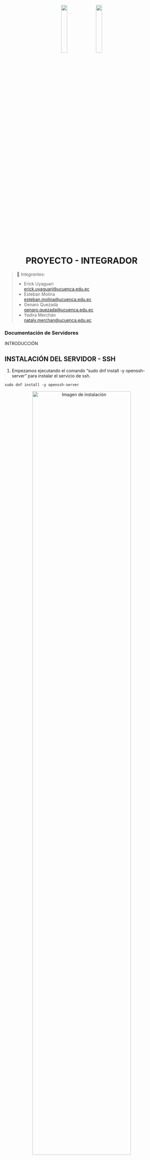 <p align="center">
  <img src="https://github.com/user-attachments/assets/8d94fa85-31f0-4fe0-90d4-9afad8a5b7ca" width="20%" style="margin-right: 10px;" />
  <img src="https://github.com/user-attachments/assets/7f068076-91e3-4775-aa04-8256db3fa184" width="20%" />
</p>

<h1 align="center">PROYECTO - INTEGRADOR</h1>

> 🌟 *Integrantes:*  
> * Erick Uyaguari  
> erick.uyaguari@ucuenca.edu.ec  
> * Esteban Molina  
> esteban.molina@ucuenca.edu.ec  
> * Genaro Quezada  
> genaro.quezada@ucuenca.edu.ec  
> * Yadira Merchán  
> nataly.merchan@ucuenca.edu.ec  




### Documentación de Servidores

INTRODUCCIÓN

## INSTALACIÓN DEL SERVIDOR - SSH
1. Empezamos ejecutando el comando “sudo dnf install -y openssh-server” para instalar el servicio de ssh.
   
`sudo dnf install -y openssh-server`

<p align="center">
  <img src="https://github.com/user-attachments/assets/713117f6-4b29-4253-aefe-6f64cf2d3994" alt="Imagen de instalación" width="80%">
</p>


2. Seguido de la instalación agregamos el servicio de ssh al firewall.

`sudo firewall-cmd --permanent --add-service=ssh`

`sudo firewall-cmd --reload`
   
<p align="center">
   <img src="https://github.com/user-attachments/assets/89db1527-5dfd-4685-b9a4-a1cab7be229e" alt="Imagen de instalación" width="80%">
</p>


3. Continuamos agregando el puerto “54321” a la configuración del nano

`PORT 54321`

<p align="center">
   <img src="https://github.com/user-attachments/assets/d39b6840-63a5-4353-b1f8-09cf82e780d8" alt="Imagen de instalación" width="80%">
</p>


4. Para terminar agregamos el puerto “54321” a la configuración del firewall para evitar problemas de conectividad con el funcionamiento del servicio

`sudo firewall-cmd --permanent --add-port=54321/tcp`

`sudo firewall-cmd --reload`

<p align="center">
   <img src="https://github.com/user-attachments/assets/9f1496a9-d567-4b7e-af44-928bc3acd3be" alt="Imagen de instalación" width="80%">
</p>


5. Reiniciamos el servicio ssh para actualizar los cambios y que empiece su funcionamiento

`sudo systemctl restart sshd`

  <p align="center">
    <img src="https://github.com/user-attachments/assets/c1c57d55-e1e9-42c1-a475-c93a4debd205" alt="Imagen de instalación" width="80%">
    </p>

    
6. Conectamos el servicio

`ssh localhost -p 54321`

   <p align="center">
   <img src="https://github.com/user-attachments/assets/96a17632-e6e8-4b8e-9397-48c2c9ed4bf7" alt="Imagen de instalación" width="80%">
   </p>


   7. Conexión remota con mobaxterm

   <p align="center">
<img src="https://github.com/user-attachments/assets/482a467e-ea29-4aff-bb31-11241c05710d" alt="Imagen de instalación" width="80%">
</p>


### INSTALACIÓN DE POSTFIX

1. Proceda a instalar el paquete de postfix

   `sudo dnf install postfix -y`

<p align="center">
   <img src="https://github.com/user-attachments/assets/2da7e2b7-4123-4366-a62e-6380704f90b5" alt="Imagen de instalación" width="80%">
</p>


2. Habilite como servicio predeterminado

   `sudo systemctl enable postfix`

   `sudo systemctl start postfix`

<p align="center">
   <img src="https://github.com/user-attachments/assets/97180813-f0c1-4300-af88-7ad805b6c8d5" alt="Imagen de instalación" width="80%">
   </p>


3. Empiece con la configración

      `sudo nano /etc/postfix/main.cf`

   <p align="center">
      <img src="https://github.com/user-attachments/assets/306b3aee-f751-48a1-aa8d-2f32e1796e29" alt="Imagen de instalación" width="80%">
      </p>
      
      <p align="center">
      <img src="https://github.com/user-attachments/assets/97a4ed85-9c8d-49a7-8c44-efda69ac599e" alt="Imagen de instalación" width="80%">
      </p>


4. Configure el firewall
   
`sudo firewall-cmd --permanent --add-service=smtp`

`sudo firewall-cmd --permanent --add-service=smtps`

`sudo firewall-cmd --reload`

<p align="center">
<img src="https://github.com/user-attachments/assets/80efab2b-8998-4b82-9258-2a526c6c36d3" alt="Imagen de instalación" width="80%">
</p>


5. Reinicie Postfix

   `sudo systemctl restart postfix`

   <p align="center">
   <img src="https://github.com/user-attachments/assets/6c9daa4f-ff68-4746-90a9-b5710fbd4269" alt="Imagen de instalación" width="80%">
</p>


6. Verifique el estado
   
   `sudo systemctl status postfix.service`
   
<p align="center">
<img src="https://github.com/user-attachments/assets/c3cdcc4b-96cd-4cef-bf8a-8c080da97560" alt="Imagen de instalación" width="80%">
</p>


7. Pruebe el servicio (Instalar paquete si es necesario)

   `echo "Prueba de Postfix en CentOS 9" | mail -s "Correo de prueba" tuemail@dominio.com`

   <p align="center">
   <img src="https://github.com/user-attachments/assets/70d140c9-3b6a-4c94-98d8-6ddbc1b56e05" alt="Imagen de instalación" width="80%">
   </p>


8. Revise cola de correos

      `sudo mailq`

      <p align="center">
      <img src="https://github.com/user-attachments/assets/cf7bdf73-56fc-462a-b887-4c72e7af00e2" alt="Imagen de instalación" width="80%">
      </p>

      



